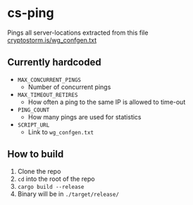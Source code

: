 # cs-ping

Pings all server-locations extracted from this file [cryptostorm.is/wg_confgen.txt](https://cryptostorm.is/wg_confgen.txt)

## Currently hardcoded

- `MAX_CONCURRENT_PINGS`
  - Number of concurrent pings
- `MAX_TIMEOUT_RETIRES`
  - How often a ping to the same IP is allowed to time-out
- `PING_COUNT`
  - How many pings are used for statistics
- `SCRIPT_URL`
  - Link to `wg_confgen.txt`

## How to build

1) Clone the repo
2) `cd` into the root of the repo
3) `cargo build --release`
4) Binary will be in `./target/release/`
